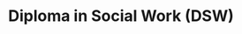 ---
title: Diploma in Social Work (DSW)
category: "undergraduate-programme"
code_kl: KPT/JPS(R/762/4/0025)(MQA/FA8500)09/28
code_pg: 
intake: 30 Aug
note:
new_programme: false
---